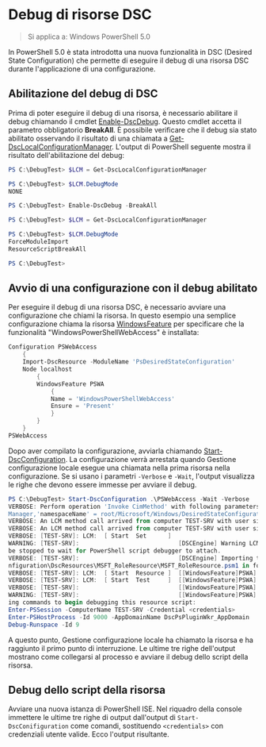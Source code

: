 # Debug di risorse DSC

> Si applica a: Windows PowerShell 5.0

In PowerShell 5.0 è stata introdotta una nuova funzionalità in DSC (Desired State Configuration) che permette di eseguire il debug di una risorsa DSC durante l'applicazione di una configurazione.

## Abilitazione del debug di DSC
Prima di poter eseguire il debug di una risorsa, è necessario abilitare il debug chiamando il cmdlet [Enable-DscDebug](https://technet.microsoft.com/en-us/library/mt517870.aspx). Questo cmdlet accetta il parametro obbligatorio **BreakAll**. È possibile verificare che il debug sia stato abilitato osservando il risultato di una chiamata a [Get-DscLocalConfigurationManager](https://technet.microsoft.com/en-us/library/dn407378.aspx). L'output di PowerShell seguente mostra il risultato dell'abilitazione del debug:


```powershell
PS C:\DebugTest> $LCM = Get-DscLocalConfigurationManager

PS C:\DebugTest> $LCM.DebugMode
NONE

PS C:\DebugTest> Enable-DscDebug -BreakAll

PS C:\DebugTest> $LCM = Get-DscLocalConfigurationManager

PS C:\DebugTest> $LCM.DebugMode
ForceModuleImport
ResourceScriptBreakAll

PS C:\DebugTest>
```


## Avvio di una configurazione con il debug abilitato
Per eseguire il debug di una risorsa DSC, è necessario avviare una configurazione che chiami la risorsa. In questo esempio una semplice configurazione chiama la risorsa [WindowsFeature](windowsfeatureResource.md) per specificare che la funzionalità "WindowsPowerShellWebAccess" è installata:

```powershell
Configuration PSWebAccess
    {
    Import-DscResource -ModuleName 'PsDesiredStateConfiguration'
    Node localhost
        {
        WindowsFeature PSWA
            {
            Name = 'WindowsPowerShellWebAccess'
            Ensure = 'Present'
            }
        }
    }
PSWebAccess
```
Dopo aver compilato la configurazione, avviarla chiamando [Start-DscConfiguration](https://technet.microsoft.com/en-us/library/dn521623.aspx). La configurazione verrà arrestata quando
Gestione configurazione locale esegue una chiamata nella prima risorsa nella configurazione. Se si usano i parametri `-Verbose` e `-Wait`, l'output visualizza le righe che devono essere immesse
per avviare il debug.

```powershell
PS C:\DebugTest> Start-DscConfiguration .\PSWebAccess -Wait -Verbose
VERBOSE: Perform operation 'Invoke CimMethod' with following parameters, ''methodName' = SendConfigurationApply,'className' = MSFT_DSCLocalConfiguration
Manager,'namespaceName' = root/Microsoft/Windows/DesiredStateConfiguration'.
VERBOSE: An LCM method call arrived from computer TEST-SRV with user sid S-1-5-21-2127521184-1604012920-1887927527-108583.
VERBOSE: An LCM method call arrived from computer TEST-SRV with user sid S-1-5-21-2127521184-1604012920-1887927527-108583.
VERBOSE: [TEST-SRV]: LCM:  [ Start  Set      ]
WARNING: [TEST-SRV]:                            [DSCEngine] Warning LCM is in Debug 'ResourceScriptBreakAll' mode.  Resource script processing will 
be stopped to wait for PowerShell script debugger to attach.
VERBOSE: [TEST-SRV]:                            [DSCEngine] Importing the module C:\WINDOWS\system32\WindowsPowerShell\v1.0\Modules\PSDesiredStateCo
nfiguration\DscResources\MSFT_RoleResource\MSFT_RoleResource.psm1 in force mode.
VERBOSE: [TEST-SRV]: LCM:  [ Start  Resource ]  [[WindowsFeature]PSWA]
VERBOSE: [TEST-SRV]: LCM:  [ Start  Test     ]  [[WindowsFeature]PSWA]
VERBOSE: [TEST-SRV]:                            [[WindowsFeature]PSWA] Importing the module MSFT_RoleResource in force mode.
WARNING: [TEST-SRV]:                            [[WindowsFeature]PSWA] Resource is waiting for PowerShell script debugger to attach.  Use the follow
ing commands to begin debugging this resource script:
Enter-PSSession -ComputerName TEST-SRV -Credential <credentials>
Enter-PSHostProcess -Id 9000 -AppDomainName DscPsPluginWkr_AppDomain
Debug-Runspace -Id 9
```
A questo punto, Gestione configurazione locale ha chiamato la risorsa e ha raggiunto il primo punto di interruzione. Le ultime tre righe dell'output mostrano come collegarsi al processo e avviare il debug dello script della risorsa.

## Debug dello script della risorsa

Avviare una nuova istanza di PowerShell ISE. Nel riquadro della console immettere le ultime tre righe di output dall'output di `Start-DscConifiguration` come comandi, sostituendo `<credentials>` con
credenziali utente valide. Ecco l'output risultante.



<!--HONumber=Feb16_HO4-->
